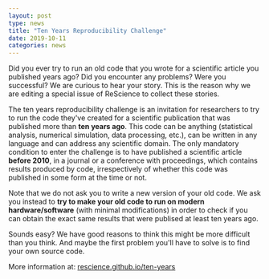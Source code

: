 ```yaml
---
layout: post
type: news
title: "Ten Years Reproducibility Challenge"
date: 2019-10-11
categories: news
---
```


Did you ever try to run an old code that you wrote for a scientific article you
published years ago? Did you encounter any problems? Were you successful?  We
are curious to hear your story. This is the reason why we are editing a special
issue of ReScience to collect these stories.

The ten years reproducibility challenge is an invitation for researchers to try
to run the code they've created for a scientific publication that was published
more than **ten years ago**. This code can be anything (statistical analysis,
numerical simulation, data processing, etc.), can be written in any language
and can address any scientific domain. The only mandatory condition to enter
the challenge is to have published a scientific article **before 2010**, in a
journal or a conference with proceedings, which contains results produced by
code, irrespectively of whether this code was published in some form at the
time or not.

Note that we do not ask you to write a new version of your old code. We ask you
instead to **try to make your old code to run on modern hardware/software**
(with minimal modifications) in order to check if you can obtain the exact same
results that were publised at least ten years ago.

Sounds easy? We have good reasons to think this might be more difficult than you
think. And maybe the first problem you'll have to solve is to find your own source
code.

More information at: [rescience.github.io/ten-years](http://rescience.github.io/ten-years/)

